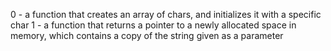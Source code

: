 0 - a function that creates an array of chars, and initializes it with a specific char
1 -  a function that returns a pointer to a newly allocated space in memory, which contains a copy of the string given as a parameter
